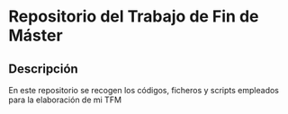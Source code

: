 # Repositorio del Trabajo de Fin de Máster
## Descripción
En este repositorio se recogen los códigos, ficheros y scripts empleados para la elaboración de mi TFM 
